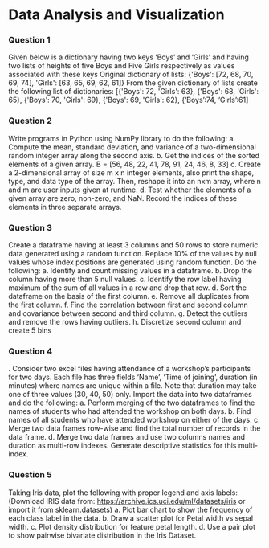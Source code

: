 # Data Analysis and Visualization


### Question 1
Given below is a dictionary having two keys ‘Boys’ and ‘Girls’ and having two lists of heights of five Boys and Five Girls respectively as values associated with these keys
Original dictionary of lists:
{'Boys': [72, 68, 70, 69, 74], 'Girls': [63, 65, 69, 62, 61]}
From the given dictionary of lists create the following list of dictionaries:
[{'Boys': 72, 'Girls': 63}, {'Boys': 68, 'Girls': 65}, {'Boys': 70, 'Girls': 69}, {'Boys': 69, 'Girls': 62}, {‘Boys’:74,
‘Girls’:61]

### Question 2
Write programs in Python using NumPy library to do the following:
a. Compute the mean, standard deviation, and variance of a two-dimensional random integer array along the second axis.
b. Get the indices of the sorted elements of a given array.
   B = [56, 48, 22, 41, 78, 91, 24, 46, 8, 33]
c. Create a 2-dimensional array of size m x n integer elements, also print the shape, type, and data type of the array. Then, reshape it into an nxm array, where n and m are user inputs given at runtime.
d. Test whether the elements of a given array are zero, non-zero, and NaN. Record the indices of these elements in three separate arrays.

### Question 3
Create a dataframe having at least 3 columns and 50 rows to store numeric data generated using a random
function. Replace 10% of the values by null values whose index positions are generated using random function.
Do the following:
a. Identify and count missing values in a dataframe.
b. Drop the column having more than 5 null values.
c. Identify the row label having maximum of the sum of all values in a row and drop that row.
d. Sort the dataframe on the basis of the first column.
e. Remove all duplicates from the first column.
f. Find the correlation between first and second column and covariance between second and third
column.
g. Detect the outliers and remove the rows having outliers.
h. Discretize second column and create 5 bins

### Question 4
. Consider two excel files having attendance of a workshop’s participants for two days. Each file has three
fields ‘Name’, ‘Time of joining’, duration (in minutes) where names are unique within a file. Note that duration
may take one of three values (30, 40, 50) only. Import the data into two dataframes and do the following:
a. Perform merging of the two dataframes to find the names of students who had attended the
workshop on both days.
b. Find names of all students who have attended workshop on either of the days.
c. Merge two data frames row-wise and find the total number of records in the data frame.
d. Merge two data frames and use two columns names and duration as multi-row indexes. Generate
descriptive statistics for this multi-index.

### Question 5
Taking Iris data, plot the following with proper legend and axis labels: (Download IRIS data from:
https://archive.ics.uci.edu/ml/datasets/iris or import it from sklearn.datasets)
a. Plot bar chart to show the frequency of each class label in the data.
b. Draw a scatter plot for Petal width vs sepal width.
c. Plot density distribution for feature petal length.
d. Use a pair plot to show pairwise bivariate distribution in the Iris Dataset.
